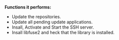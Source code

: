 <b>Functions it performs:</b>

* Update the repositories.
* Update all pending update applications.
* Insall, Activate and Start the SSH server.
* Insall libfuse2 and heck that the library is installed.

